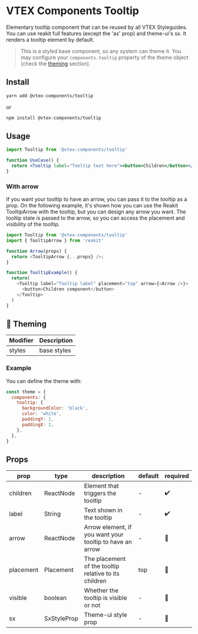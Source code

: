 # VTEX Components Tooltip

Elementary tooltip component that can be reused by all VTEX Styleguides.
You can use reakit full features (except the 'as' prop) and theme-ui's sx.
It renders a tooltip element by default.

> This is a styled base component, so any system can theme it. You may configure your `components.tooltip` property of the theme object (check the [theming](#-theming) section).

## Install

```bash
yarn add @vtex-components/tooltip
```

or

```bash
npm install @vtex-components/tooltip
```

## Usage

```jsx
import Tooltip from '@vtex-components/tooltip'

function UseCase() {
  return <Tooltip label="Tooltip text here"><button>Children</button></Tooltip>
}
```

### With arrow

If you want your tooltip to have an arrow, you can pass it to the tooltip as a prop. On the following example,
it's shown how you can use the Reakit TooltipArrow with the tooltip, but you can design any arrow you want.
The tooltip state is passed to the arrow, so you can access the placement and visibility of the tooltip.

```js
import Tooltip from '@vtex-components/tooltip'
import { TooltipArrow } from 'reakit'

function Arrow(props) {
  return <TooltipArrow {...props} />;
}

function TooltipExample() {
  return(
    <Tooltip label="Tooltip label" placement="top" arrow={<Arrow />}>
      <button>Children component</button>
    </Tooltip>
  )
}
```

## 🎨 Theming

| Modifier | Description         |
| -------- | ------------------- |
| styles   | base styles         |

### Example

You can define the theme with:

```js
const theme = {
  components: {
    tooltip: {
      backgroundColor: 'black',
      color: 'white',
      paddingY: 1,
      paddingX: 2,
    },
  },
}
```

## Props

| prop      | type        | description                                              | default | required |
| --------- | ----------- | -------------------------------------------------------- | ------- | -------- |
| children  | ReactNode   | Element that triggers the tooltip                        | -       | ✔️        |
| label     | String      | Text shown in the tooltip                                | -       | ✔️        |
| arrow     | ReactNode   | Arrow element, if you want your tooltip to have an arrow | -       | 🚫       |
| placement | Placement   | The placement of the tooltip relative to its children    | top     | 🚫       |
| visible   | boolean     | Whether the tooltip is visible or not                    | -       | 🚫       |
| sx        | SxStyleProp | Theme-ui style prop                                      | -       | 🚫       |
